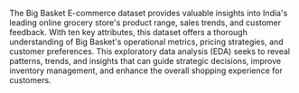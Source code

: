 The Big Basket E-commerce dataset provides valuable insights into India's leading online grocery store's product range, sales trends, and customer feedback. With ten key attributes, this dataset offers a thorough understanding of Big Basket's operational metrics, pricing strategies, and customer preferences. This exploratory data analysis (EDA) seeks to reveal patterns, trends, and insights that can guide strategic decisions, improve inventory management, and enhance the overall shopping experience for customers.
